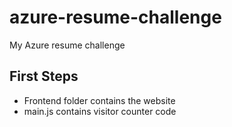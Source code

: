# azure-resume-challenge
My Azure resume challenge


## First Steps

- Frontend folder contains the website
- main.js contains visitor counter code